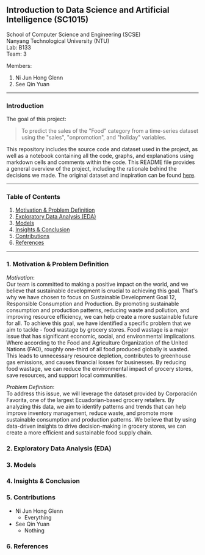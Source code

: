 ## Introduction to Data Science and Artificial Intelligence (SC1015)
School of Computer Science and Engineering (SCSE) <br>
Nanyang Technological University (NTU) <br>
Lab: B133 <br>
Team: 3 <br>

Members:
1. Ni Jun Hong Glenn
2. See Qin Yuan
---
### Introduction
The goal of this project:
> To predict the sales of the "Food" category from a time-series dataset using the "sales", "onpromotion", and "holiday" variables. <br>

This repository includes the source code and dataset used in the project, as well as a notebook containing all the code, graphs, and explanations using markdown cells and comments within the code. This README file provides a general overview of the project, including the rationale behind the decisions we made. The original dataset and inspiration can be found [here](https://www.kaggle.com/competitions/store-sales-time-series-forecasting). <br>

---
### Table of Contents
1. [Motivation & Problem Definition](#1-motivation--problem-definition)
2. [Exploratory Data Analysis (EDA)](#2-exploratory-data-analysis-eda)
3. [Models](#3-models)
4. [Insights & Conclusion](#4-insights--conclusion)
5. [Contributions](#5-contributions)
6. [References](#6-references)

---

### 1. Motivation & Problem Definition
*Motivation*: <br>
Our team is committed to making a positive impact on the world, and we believe that sustainable development is crucial to achieving this goal. That's why we have chosen to focus on Sustainable Development Goal 12, Responsible Consumption and Production. By promoting sustainable consumption and production patterns, reducing waste and pollution, and improving resource efficiency, we can help create a more sustainable future for all.
To achieve this goal, we have identified a specific problem that we aim to tackle - food wastage by grocery stores. Food wastage is a major issue that has significant economic, social, and environmental implications. Where according to the Food and Agriculture Organization of the United Nations (FAO), roughly one-third of all food produced globally is wasted. This leads to unnecessary resource depletion, contributes to greenhouse gas emissions, and causes financial losses for businesses. By reducing food wastage, we can reduce the environmental impact of grocery stores, save resources, and support local communities.

*Problem Definition*: <br>
To address this issue, we will leverage the dataset provided by Corporación Favorita, one of the largest Ecuadorian-based grocery retailers. By analyzing this data, we aim to identify patterns and trends that can help improve inventory management, reduce waste, and promote more sustainable consumption and production patterns. We believe that by using data-driven insights to drive decision-making in grocery stores, we can create a more efficient and sustainable food supply chain.

### 2. Exploratory Data Analysis (EDA)

### 3. Models

### 4. Insights & Conclusion

### 5. Contributions
* Ni Jun Hong Glenn
  * Everything
* See Qin Yuan
  * Nothing

### 6. References
